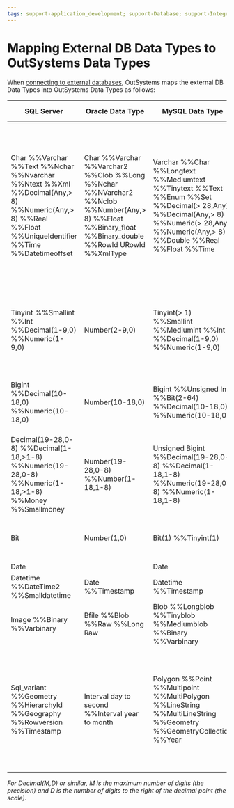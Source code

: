 ```yaml
---
tags: support-application_development; support-Database; support-Integrations_Extensions
---
```


# Mapping External DB Data Types to OutSystems Data Types

When [connecting to external databases](../../extensibility-and-integration/external-database/connect-external-db.md), OutSystems maps the external DB Data Types into OutSystems Data Types as follows:

SQL Server  |  Oracle Data Type  |  MySQL Data Type  | PostgreSQL Data Type |  DB2 Data Type  | OutSystems Data Type  
---|---|---|---|---|---  
Char %%Varchar %%Text %%Nchar %%Nvarchar %%Ntext %%Xml %%Decimal(Any,> 8) %%Numeric(Any,> 8) %%Real %%Float %%UniqueIdentifier %%Time %%Datetimeoffset  |  Char %%Varchar %%Varchar2 %%Clob %%Long %%Nchar %%NVarchar2 %%Nclob %%Number(Any,> 8) %%Float %%Binary\_float %%Binary\_double %%RowId URowId %%XmlType  |  Varchar %%Char %%Longtext %%Mediumtext %%Tinytext %%Text %%Enum %%Set %%Decimal(> 28,Any) %%Decimal(Any,> 8) %%Numeric(> 28,Any) %%Numeric(Any,> 8) %%Double %%Real %%Float %%Time  |  Character %%Character Varying %%Varchar %%Vhar %%Uuid %%xml %%Public.citext %%Citext %%Text %%Real %%Double Precision %%Decimal (> 28, Any) %%Decimal (Any, > 8) %%Numeric (> 28, Any) %%Numeric (Any, > 8)  | Character %%Varchar %%Clob %%DbClob %%Xml %%Decimal(> 28,Any) %%Decimal(Any,> 8) %%Numeric(> 28,Any) %%Numeric(Any,> 8) %%Float %%Real %%DecFloat %%Double %%Time %%Nchar %%Nvarchar %%NClob  |  Text  
Tinyint %%Smallint %%Int %%Decimal(1-9,0) %%Numeric(1-9,0)  |  Number(2-9,0)  |  Tinyint(> 1) %%Smallint %%Mediumint %%Int %%Decimal(1-9,0) %%Numeric(1-9,0)  |  Integer %%Int %%Int4 %%Smallint %%Int2 %%Serial %%Serial4 %%Decimal(1-9,0) %%Numeric(1-9,0)  |  Integer %%Smallint %%Decimal(1-9,0) %%Numeric(1-9,0)  |  Integer  
Bigint %%Decimal(10-18,0) %%Numeric(10-18,0)  |  Number(10-18,0)  |  Bigint %%Unsigned Int %%Bit(2-64) %%Decimal(10-18,0) %%Numeric(10-18,0)  |  Bigint %%Int8 %%Bigserial %%Serial8 %%Decimal(10-18,0) %%Numeric(10-18,0) |  Bigint %%Decimal(10-18,0) %%Numeric(10-18,0)  |  Long Integer  
Decimal(19-28,0-8) %%Decimal(1-18,>1-8) %%Numeric(19-28,0-8) %%Numeric(1-18,>1-8) %%Money %%Smallmoney  |  Number(19-28,0-8) %%Number(1-18,1-8)  |  Unsigned Bigint %%Decimal(19-28,0-8) %%Decimal(1-18,1-8) %%Numeric(19-28,0-8) %%Numeric(1-18,1-8)  |  Money %%Decimal(19-28,0) %%Decimal(1-18,1-8) %%Numeric(19-28,0)  %%Numeric(1-28,1-8)  |  Decimal(1-18,1-8) %%Decimal(19-28,0-8) %%Numeric(1-18,1-8) %%Numeric(19-28,0-8)  |  Decimal  
Bit  |  Number(1,0)  |  Bit(1) %%Tinyint(1)  |  Bit %%Boolean %%Bool  |  SmallInt* %%Integer* %%Bigint* %%* with constraint in (0,1)  |  Boolean   
Date  |  |  Date  |  Date  |  Date  |  Date  
Datetime %%DateTime2 %%Smalldatetime  |  Date %%Timestamp  |  Datetime %%Timestamp  |  Timestamp  |  Timestamp  |  DateTime  
Image %%Binary %%Varbinary  |  Bfile %%Blob %%Raw %%Long Raw  |  Blob %%Longblob %%Tinyblob %%Mediumblob %%Binary %%Varbinary  |  Bytea  |  Binary %%Blob %%Char(Bit) %%VarChar(Bit) %%VarBinary  |  Binary Data  
Sql_variant %%Geometry %%HierarchyId %%Geography %%Rowversion %%Timestamp  |  Interval day to second %%Interval year to month  |  Polygon %%Point %%Multipoint %%MultiPolygon %%LineString %%MultiLineString %%Geometry %%GeometryCollection %%Year  |  Box %%Cidr %%Circle %%Inet %%Line %%Lseg %%Macaddr %%Path %%Point %%Polygon %%Tsquery %%Tsvector %%Txid_snapshot %%Bit varying %%ARRAY %%USER-DEFINED %%Interval  |  Datalink %%Graphic %%Vargraphic %%RowId  |  No mapping available. %%The attribute will be marked as "Ignored" in Integration Studio.  
  
_For Decimal(M,D) or similar, M is the maximum number of digits (the precision) and D is the number of digits to the right of the decimal point (the scale)._